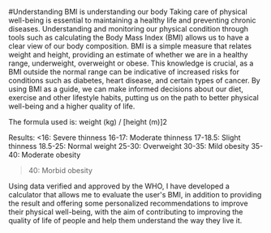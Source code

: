 #Understanding BMI is understanding our body 
Taking care of physical well-being is essential to maintaining a healthy life and preventing chronic diseases. Understanding and monitoring our physical condition through tools such as calculating the Body Mass Index (BMI) allows us to have a clear view of our body composition. BMI is a simple measure that relates weight and height, providing an estimate of whether we are in a healthy range, underweight, overweight or obese. This knowledge is crucial, as a BMI outside the normal range can be indicative of increased risks for conditions such as diabetes, heart disease, and certain types of cancer. By using BMI as a guide, we can make informed decisions about our diet, exercise and other lifestyle habits, putting us on the path to better physical well-being and a higher quality of life.

The formula used is: weight (kg) / [height (m)]2

Results:
<16: Severe thinness
16-17: Moderate thinness
17-18.5: Slight thinness
18.5-25: Normal weight
25-30: Overweight
30-35: Mild obesity
35-40: Moderate obesity
>40: Morbid obesity

Using data verified and approved by the WHO, I have developed a calculator that allows me to evaluate the user's BMI, in addition to providing the result and offering some personalized recommendations to improve their physical well-being, with the aim of contributing to improving the quality of life of people and help them understand the way they live it.